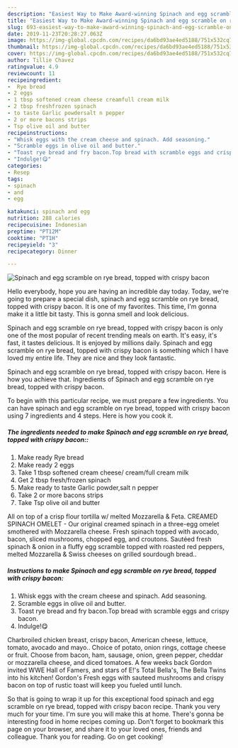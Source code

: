```yaml
---
description: "Easiest Way to Make Award-winning Spinach and egg scramble on rye bread, topped with crispy bacon"
title: "Easiest Way to Make Award-winning Spinach and egg scramble on rye bread, topped with crispy bacon"
slug: 693-easiest-way-to-make-award-winning-spinach-and-egg-scramble-on-rye-bread-topped-with-crispy-bacon
date: 2019-11-23T20:28:27.063Z
image: https://img-global.cpcdn.com/recipes/da6bd93ae4ed5188/751x532cq70/spinach-and-egg-scramble-on-rye-bread-topped-with-crispy-bacon-recipe-main-photo.jpg
thumbnail: https://img-global.cpcdn.com/recipes/da6bd93ae4ed5188/751x532cq70/spinach-and-egg-scramble-on-rye-bread-topped-with-crispy-bacon-recipe-main-photo.jpg
cover: https://img-global.cpcdn.com/recipes/da6bd93ae4ed5188/751x532cq70/spinach-and-egg-scramble-on-rye-bread-topped-with-crispy-bacon-recipe-main-photo.jpg
author: Tillie Chavez
ratingvalue: 4.9
reviewcount: 11
recipeingredient:
-  Rye bread
- 2 eggs
- 1 tbsp softened cream cheese creamfull cream milk
- 2 tbsp freshfrozen spinach
- to taste Garlic powdersalt n pepper
- 2 or more bacons strips
- Tsp olive oil and butter
recipeinstructions:
- "Whisk eggs with the cream cheese and spinach. Add seasoning."
- "Scramble eggs in olive oil and butter."
- "Toast rye bread and fry bacon.Top bread with scramble eggs and crispy bacon."
- "Indulge!😋"
categories:
- Resep
tags:
- spinach
- and
- egg

katakunci: spinach and egg
nutrition: 288 calories
recipecuisine: Indonesian
preptime: "PT12M"
cooktime: "PT1H"
recipeyield: "3"
recipecategory: Dinner

---
```



![Spinach and egg scramble on rye bread, topped with crispy bacon](https://img-global.cpcdn.com/recipes/da6bd93ae4ed5188/751x532cq70/spinach-and-egg-scramble-on-rye-bread-topped-with-crispy-bacon-recipe-main-photo.jpg)

Hello everybody, hope you are having an incredible day today. Today, we're going to prepare a special dish, spinach and egg scramble on rye bread, topped with crispy bacon. It is one of my favorites. This time, I'm gonna make it a little bit tasty. This is gonna smell and look delicious.

Spinach and egg scramble on rye bread, topped with crispy bacon is only one of the most popular of recent trending meals on earth. It's easy, it's fast, it tastes delicious. It is enjoyed by millions daily. Spinach and egg scramble on rye bread, topped with crispy bacon is something which I have loved my entire life. They are nice and they look fantastic.

Spinach and egg scramble on rye bread, topped with crispy bacon. Here is how you achieve that. Ingredients of Spinach and egg scramble on rye bread, topped with crispy bacon.


To begin with this particular recipe, we must prepare a few ingredients. You can have spinach and egg scramble on rye bread, topped with crispy bacon using 7 ingredients and 4 steps. Here is how you cook it.

##### The ingredients needed to make Spinach and egg scramble on rye bread, topped with crispy bacon::

1. Make ready  Rye bread
1. Make ready 2 eggs
1. Take 1 tbsp softened cream cheese/ cream/full cream milk
1. Get 2 tbsp fresh/frozen spinach
1. Make ready to taste Garlic powder,salt n pepper
1. Take 2 or more bacons strips
1. Take Tsp olive oil and butter


All on top of a crisp flour tortilla w/ melted Mozzarella &amp; Feta. CREAMED SPINACH OMELET - Our original creamed spinach in a three-egg omelet smothered with Mozzarella cheese. Fresh spinach topped with avocado, bacon, sliced mushrooms, chopped egg, and croutons. Sautéed fresh spinach &amp; onion in a fluffy egg scramble topped with roasted red peppers, melted Mozzarella &amp; Swiss cheeses on grilled sourdough bread.. 

##### Instructions to make Spinach and egg scramble on rye bread, topped with crispy bacon:

1. Whisk eggs with the cream cheese and spinach. Add seasoning.
1. Scramble eggs in olive oil and butter.
1. Toast rye bread and fry bacon.Top bread with scramble eggs and crispy bacon.
1. Indulge!😋


Charbroiled chicken breast, crispy bacon, American cheese, lettuce, tomato, avocado and mayo.. Choice of potato, onion rings, cottage cheese or fruit. Choose from bacon, ham, sausage, onion, green pepper, cheddar or mozzarella cheese, and diced tomatoes. A few weeks back Gordon invited WWE Hall of Famers, and stars of E!&#39;s Total Bella&#39;s, The Bella Twins into his kitchen! Gordon&#39;s Fresh eggs with sauteed mushrooms and crispy bacon on top of rustic toast will keep you fueled until lunch. 

So that is going to wrap it up for this exceptional food spinach and egg scramble on rye bread, topped with crispy bacon recipe. Thank you very much for your time. I'm sure you will make this at home. There's gonna be interesting food in home recipes coming up. Don't forget to bookmark this page on your browser, and share it to your loved ones, friends and colleague. Thank you for reading. Go on get cooking!
